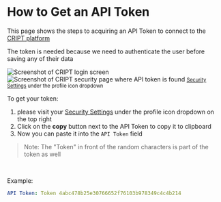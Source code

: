 # How to Get an API Token

This page shows the steps to acquiring an API Token to connect to the [CRIPT platform](https://criptapp.org)

The token is needed because we need to authenticate the user before saving any of their data

<img class="screenshot-border" src="../../assets/images/tutorial/cript_login_screen_for_token.png" alt="Screenshot of CRIPT login screen">

<img class="screenshot-border" src="../../assets/images/tutorial/api_token_page.png" alt="Screenshot of CRIPT security page where API token is found">

<small>
   <a href="https://criptapp.org/security/" target="_blank">Security Settings</a> 
   under the profile icon dropdown
</small>

To get your token:

1. please visit your <a href="https://criptapp.org/security/" target="_blank">Security Settings</a> under the profile
   icon dropdown on
   the top right
2. Click on the **copy** button next to the API Token to copy it to clipboard
3. Now you can paste it into the `API Token` field

> Note: The "Token" in front of the random characters is part of the token as well

<br>

Example:

```yaml
API Token: Token 4abc478b25e30766652f76103b978349c4c4b214
```
